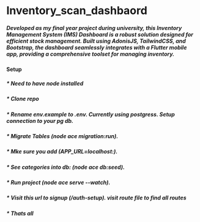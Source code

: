 # Inventory_scan_dashbaord
##### Developed as my final year project during university, this Inventory Management System (IMS) Dashboard is a robust solution designed for efficient stock management. Built using AdonisJS, TailwindCSS, and Bootstrap, the dashboard seamlessly integrates with a Flutter mobile app, providing a comprehensive toolset for managing inventory.

#### Setup
##### * Need to have node installed
##### * Clone repo
##### * Rename env.example to .env. Currently using postgress. Setup connection to your pg db.
##### * Migrate Tables (node ace migration:run).
##### * Mke sure you add (APP_URL=localhost:<portnumber>).
##### * See categories into db: (node ace db:seed).
##### * Run project (node ace serve --watch).
##### * Visit this url to signup (<baseurl>/auth-setup). visit route file to find all routes
##### * Thats all
